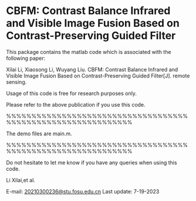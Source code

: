 # CBFM: Contrast Balance Infrared and Visible Image Fusion Based on Contrast-Preserving Guided Filter
This package contains the matlab code which is associated with the following paper:

Xilai Li, Xiaosong Li, Wuyang Liu. CBFM: Contrast Balance Infrared and Visible Image Fusion Based on Contrast-Preserving Guided Filter[J]. remote sensing.

Usage of this code is free for research purposes only.

Please refer to the above publication if you use this code.

%%%%%%%%%%%%%%%%%%%%%%%%%%%%%%%%%%%%%%%%%%%%%%%%%%%%%%%%%%%%%

The demo files are main.m.

%%%%%%%%%%%%%%%%%%%%%%%%%%%%%%%%%%%%%%%%%%%%%%%%%%%%%%%%%%%%%

Do not hesitate to let me know if you have any queries when using this code.

Li Xilai,et al.

E-mail: 20210300236@stu.fosu.edu.cn Last update: 7-19-2023
